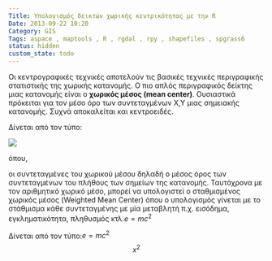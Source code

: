```yaml
---
Title: Υπολογισμός δεικτών χωρικής κεντρικότητας με την R
Date: 2013-09-22 10:20
Category: GIS
Tags: aspace , maptools , R , rgdal , rpy , shapefiles , spgrass6
status: hidden
custom_state: todo
---
```


Οι κεντρογραφικές τεχνικές αποτελούν τις βασικές τεχνικές περιγραφικής στατιστικής της χωρικής κατανομής.
Ο πιο απλός περιγραφικός δείκτης μιας κατανομής είναι ο **χωρικός μέσος (mean center)**. Ουσιαστικά πρόκειται για τον μέσο όρο των συντεταγμένων Χ,Υ μιας σημειακής κατανομής.
Συχνά αποκαλείται και κεντροειδές.

Δίνεται από τον τύπο:

![]({static}images/png.png)

όπου,

οι συντεταγμένες του χωρικού μέσου δηλαδή ο μέσος όρος των συντεταγμένων του πλήθους των σημείων της κατανομής.
Ταυτόχρονα με τον αριθμητικό χωρικό μέσο, μπορεί να υπολογιστεί ο σταθμισμένος χωρικός μέσος (Weighted Mean Center) όπου ο υπολογισμός γίνεται με το στάθμισμα κάθε συντεταγμένης με μία μεταβλητή π.χ. εισόδημα, εγκληματικότητα, πληθυσμός κτλ.$e=mc^2$

Δίνεται από τον τύπο:$e=mc^2$
$$x^2$$

